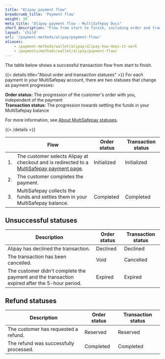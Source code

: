```yaml
---
title: "Alipay payment flow"
breadcrumb_title: 'Payment flow'
weight: 30
meta_title: "Alipay payment flow - MultiSafepay Docs"
short_description: "Flow from start to finish, including order and transaction status changes"
layout: 'child'
url: '/payment-methods/alipay/payment-flow/'
aliases: 
    - /payment-methods/wallet/alipay/alipay-how-does-it-work
    - /payments/methods/wallet/alipay/payment-flow/
---
```


The table below shows a successful transaction flow from start to finish. 

{{< details title="About order and transaction statuses" >}}
For each payment in your MultiSafepay account, there are two statuses that change as payment progresses:

**Order status:** The progression of the customer's order with you, independent of the payment  
**Transaction status:** The progression towards settling the funds in your MultiSafepay balance

For more information, see [About MultiSafepay statuses](/payments/multisafepay-statuses/).

{{< /details >}}

|   | Flow | Order status | Transaction status |
|---|---|---|---|
| 1. | The customer selects Alipay at checkout and is redirected to a [MultiSafepay payment page](/payment-pages/). | Initialized | Initialized |
| 2. | The customer completes the payment. | | |
| 3. | MultiSafepay collects the funds and settles them in your MultiSafepay balance. | Completed | Completed |

## Unsuccessful statuses

| Description | Order status | Transaction status |
|---|---|---|
| Alipay has declined the transaction. | Declined | Declined   |
| The transaction has been cancelled. | Void   | Cancelled   |
| The customer didn't complete the payment and the transaction expired after the 5-hour period. | Expired | Expired |

## Refund statuses

| Description | Order status | Transaction status |
|---|---|---|
| The customer has requested a refund. | Reserved    | Reserved   |
| The refund was successfully processed.  | Completed      | Completed   |



